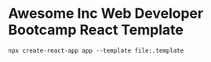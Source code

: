 # Awesome Inc Web Developer Bootcamp React Template
```
npx create-react-app app --template file:.template
```